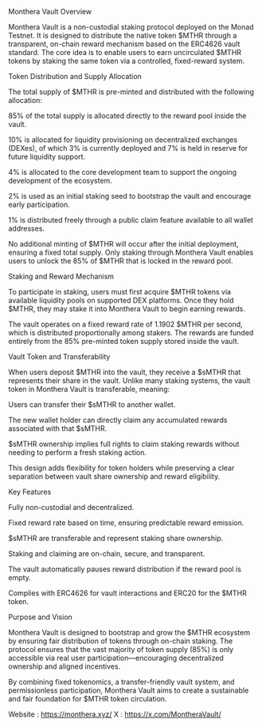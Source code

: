 Monthera Vault Overview

Monthera Vault is a non-custodial staking protocol deployed on the Monad Testnet. It is designed to distribute the native token $MTHR through a transparent, on-chain reward mechanism based on the ERC4626 vault standard. The core idea is to enable users to earn uncirculated $MTHR tokens by staking the same token via a controlled, fixed-reward system.


Token Distribution and Supply Allocation

The total supply of $MTHR is pre-minted and distributed with the following allocation:

85% of the total supply is allocated directly to the reward pool inside the vault.

10% is allocated for liquidity provisioning on decentralized exchanges (DEXes), of which 3% is currently deployed and 7% is held in reserve for future liquidity support.

4% is allocated to the core development team to support the ongoing development of the ecosystem.

2% is used as an initial staking seed to bootstrap the vault and encourage early participation.

1% is distributed freely through a public claim feature available to all wallet addresses.

No additional minting of $MTHR will occur after the initial deployment, ensuring a fixed total supply. Only staking through Monthera Vault enables users to unlock the 85% of $MTHR that is locked in the reward pool.


Staking and Reward Mechanism

To participate in staking, users must first acquire $MTHR tokens via available liquidity pools on supported DEX platforms. Once they hold $MTHR, they may stake it into Monthera Vault to begin earning rewards.

The vault operates on a fixed reward rate of 1.1902 $MTHR per second, which is distributed proportionally among stakers. The rewards are funded entirely from the 85% pre-minted token supply stored inside the vault.

Vault Token and Transferability

When users deposit $MTHR into the vault, they receive a $sMTHR that represents their share in the vault. Unlike many staking systems, the vault token in Monthera Vault is transferable, meaning:

Users can transfer their $sMTHR to another wallet.

The new wallet holder can directly claim any accumulated rewards associated with that $sMTHR.

$sMTHR ownership implies full rights to claim staking rewards without needing to perform a fresh staking action.


This design adds flexibility for token holders while preserving a clear separation between vault share ownership and reward eligibility.

Key Features

Fully non-custodial and decentralized.

Fixed reward rate based on time, ensuring predictable reward emission.

$sMTHR are transferable and represent staking share ownership.

Staking and claiming are on-chain, secure, and transparent.

The vault automatically pauses reward distribution if the reward pool is empty.

Complies with ERC4626 for vault interactions and ERC20 for the $MTHR token.


Purpose and Vision

Monthera Vault is designed to bootstrap and grow the $MTHR ecosystem by ensuring fair distribution of tokens through on-chain staking. The protocol ensures that the vast majority of token supply (85%) is only accessible via real user participation—encouraging decentralized ownership and aligned incentives.

By combining fixed tokenomics, a transfer-friendly vault system, and permissionless participation, Monthera Vault aims to create a sustainable and fair foundation for $MTHR token circulation.

Website : https://monthera.xyz/
X : https://x.com/MontheraVault/

